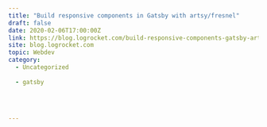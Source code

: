 ```yaml
---
title: "Build responsive components in Gatsby with artsy/fresnel"
draft: false
date: 2020-02-06T17:00:00Z
link: https://blog.logrocket.com/build-responsive-components-gatsby-artsy-fresnel/?utm_medium=RSS&utm_source=hune
site: blog.logrocket.com
topic: Webdev
category:
  - Uncategorized
  
  - gatsby
  
   
  

---
```

